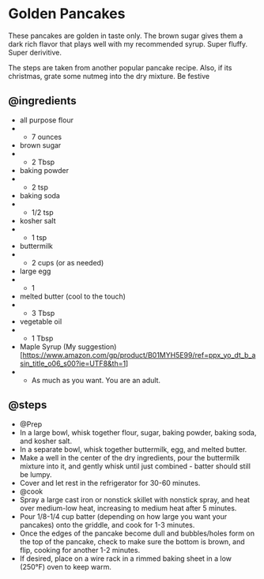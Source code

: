 # Golden Pancakes

These pancakes are golden in taste only. The brown sugar gives them a dark rich flavor that plays well with my recommended syrup. 
Super fluffy. Super derivitive. 

The steps are taken from another popular pancake recipe. 
Also, if its christmas, grate some nutmeg into the dry mixture. Be festive

## @ingredients
- all purpose flour
- - 7 ounces
- brown sugar
- - 2 Tbsp
- baking powder
- - 2 tsp
- baking soda
- - 1/2 tsp
- kosher salt
- - 1 tsp
- buttermilk
- - 2 cups (or as needed)
- large egg
- - 1
- melted butter (cool to the touch)
- - 3 Tbsp
- vegetable oil
- - 1 Tbsp
- Maple Syrup (My suggestion)[https://www.amazon.com/gp/product/B01MYH5E99/ref=ppx_yo_dt_b_asin_title_o06_s00?ie=UTF8&th=1]
- - As much as you want. You are an adult. 

## @steps
- @Prep
- In a large bowl, whisk together flour, sugar, baking powder, baking soda, and kosher salt.  
- In a separate bowl, whisk together buttermilk, egg, and melted butter.  
- Make a well in the center of the dry ingredients, pour the buttermilk mixture into it, and gently whisk until just combined - batter should still be lumpy.  
- Cover and let rest in the refrigerator for 30-60 minutes.
- @cook
- Spray a large cast iron or nonstick skillet with nonstick spray, and heat over medium-low heat, increasing to medium heat after 5 minutes.  
- Pour 1/8-1/4 cup batter (depending on how large you want your pancakes) onto the griddle, and cook for 1-3 minutes.  
- Once the edges of the pancake become dull and bubbles/holes form on the top of the pancake, check to make sure the bottom is brown, and flip, cooking for another 1-2 minutes.  
- If desired, place on a wire rack in a rimmed baking sheet in a low (250°F) oven to keep warm.
